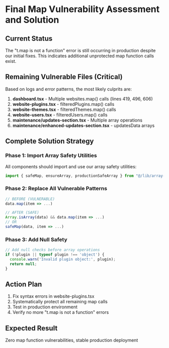 # Final Map Vulnerability Assessment and Solution

## Current Status
The "t.map is not a function" error is still occurring in production despite our initial fixes. This indicates additional unprotected map function calls exist.

## Remaining Vulnerable Files (Critical)
Based on logs and error patterns, the most likely culprits are:

1. **dashboard.tsx** - Multiple websites.map() calls (lines 419, 496, 606)
2. **website-plugins.tsx** - filteredPlugins.map() calls  
3. **website-themes.tsx** - filteredThemes.map() calls
4. **website-users.tsx** - filteredUsers.map() calls
5. **maintenance/updates-section.tsx** - Multiple array operations
6. **maintenance/enhanced-updates-section.tsx** - updatesData arrays

## Complete Solution Strategy

### Phase 1: Import Array Safety Utilities
All components should import and use our array safety utilities:
```typescript
import { safeMap, ensureArray, productionSafeArray } from "@/lib/array-safety";
```

### Phase 2: Replace All Vulnerable Patterns
```typescript
// BEFORE (VULNERABLE)
data.map(item => ...)

// AFTER (SAFE)
Array.isArray(data) && data.map(item => ...)
// OR
safeMap(data, item => ...)
```

### Phase 3: Add Null Safety
```typescript
// Add null checks before array operations
if (!plugin || typeof plugin !== 'object') {
  console.warn('Invalid plugin object:', plugin);
  return null;
}
```

## Action Plan
1. Fix syntax errors in website-plugins.tsx
2. Systematically protect all remaining map calls
3. Test in production environment
4. Verify no more "t.map is not a function" errors

## Expected Result
Zero map function vulnerabilities, stable production deployment